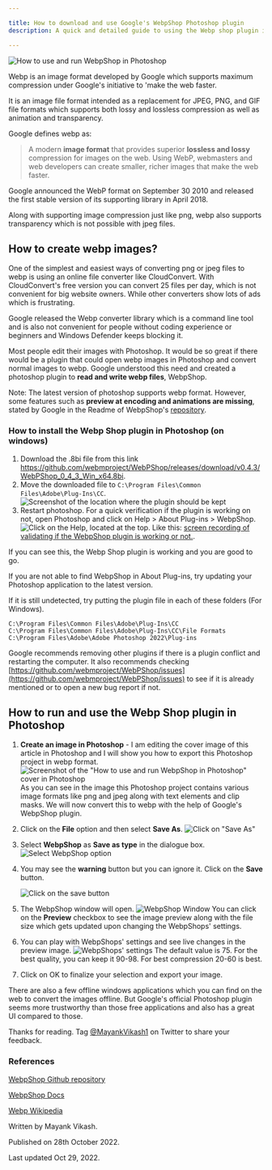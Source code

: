 ```yaml
---

title: How to download and use Google's WebpShop Photoshop plugin
description: A quick and detailed guide to using the Webp shop plugin in Photoshop

---
```


![How to use and run WebpShop in Photoshop](https://mayankvikash.in/posts/how-to-download-and-use-webp-shop-photoshop-plugin/How-to-run-and-use-WebpShop-plugin-in-PhotoShop.webp)

Webp is an image format developed by Google which supports maximum compression under Google's initiative to 'make the web faster.

It is an image file format intended as a replacement for JPEG, PNG, and GIF file formats which supports both lossy and lossless compression as well as animation and transparency.

Google defines webp as:

> A modern  **image format**  that provides superior  **lossless and lossy**  compression for images on the web. Using WebP, webmasters and web developers can create smaller, richer images that make the web faster.

Google announced the WebP format on September 30 2010 and released the first stable version of its supporting library in April 2018.

Along with supporting image compression just like png, webp also supports transparency which is not possible with jpeg files.

## How to create webp images?
One of the simplest and easiest ways of converting png or jpeg files to webp is using an online file converter like CloudConvert. With CloudConvert's free version you can convert 25 files per day, which is not convenient for big website owners. While other converters show lots of ads which is frustrating.

Google released the Webp converter library which is a command line tool and is also not convenient for people without coding experience or beginners and Windows Defender keeps blocking it. 

Most people edit their images with Photoshop. It would be so great if there would be a plugin that could open webp images in Photoshop and convert normal images to webp.
Google understood this need and created a photoshop plugin to **read and write webp files**, WebpShop.

Note: The latest version of photoshop supports webp format. However, some features such as **preview at encoding and animations are missing**, stated by Google in the Readme of WebpShop's [repository](https://github.com/webmproject/WebPShop).

### How to install the Webp Shop plugin in Photoshop (on windows)

 1. Download the .8bi file from this link https://github.com/webmproject/WebPShop/releases/download/v0.4.3/WebPShop_0_4_3_Win_x64.8bi.
 2. Move the downloaded file to `C:\Program Files\Common Files\Adobe\Plug-Ins\CC`.
		![Screenshot of the location where the plugin should be kept](https://mayankvikash.in/posts/how-to-download-and-use-webp-shop-photoshop-plugin/webpshop-plugin-location-screenshot.webp)
 3.  Restart photoshop. For a quick verification if the plugin is working on not, open Photoshop and click on Help > About Plug-ins > WebpShop.
![Click on the Help, located at the top.](https://mayankvikash.in/posts/how-to-download-and-use-webp-shop-photoshop-plugin/click-on-help-located-at-the-top-in-photoshop.webp)
Like this: [screen recording of validating if the WebpShop plugin is working or not.](https://mayankvikash.in/posts/how-to-download-and-use-webp-shop-photoshop-plugin/video-of-verifying-if-the-plugin-is-working-in-photoshop.webm).

If you can see this, the Webp Shop plugin is working and you are good to go.

If you are not able to find WebpShop in About Plug-ins, try updating your Photoshop application to the latest version.

If it is still undetected, try putting the plugin file in each of these folders (For Windows). 
```
C:\Program Files\Common Files\Adobe\Plug-Ins\CC
C:\Program Files\Common Files\Adobe\Plug-Ins\CC\File Formats
C:\Program Files\Adobe\Adobe Photoshop 2022\Plug-ins
```
Google recommends removing other plugins if there is a plugin conflict and restarting the computer. It also recommends checking [https://github.com/webmproject/WebPShop/issues](https://github.com/webmproject/WebPShop/issues) to see if it is already mentioned or to open a new bug report if not. 


## How to run and use the Webp Shop plugin in Photoshop

1. **Create an image in Photoshop** - I am editing the cover image of this article in Photoshop and I will show you how to export this Photoshop project in webp format.
![Screenshot of the "How to use and run WebpShop in Photoshop" cover in Photoshop](https://mayankvikash.in/posts/how-to-download-and-use-webp-shop-photoshop-plugin/screenshot-of-the-image-in-photoshop.webp)
As you can see in the image this Photoshop project contains various image formats like png and jpeg along with text elements and clip masks. We will now convert this to webp with the help of Google's WebpShop plugin.

2. Click on the **File** option and then select **Save As**.
![Click on "Save As"](https://mayankvikash.in/posts/how-to-download-and-use-webp-shop-photoshop-plugin/click-on-file-then-save-as-to-access-webp-shop-plugin.webp)

3. Select **WebpShop** as **Save as type** in the dialogue box.
![Select WebpShop option](https://mayankvikash.in/posts/how-to-download-and-use-webp-shop-photoshop-plugin/click-on-webpshop-option-in-save-as-type.webp)

4.  You may see the **warning** button but you can ignore it. Click on the **Save** button.

	![Click on the save button](https://mayankvikash.in/posts/how-to-download-and-use-webp-shop-photoshop-plugin/click-on-save-button.webp)

5. The WebpShop window will open.
	![WebpShop Window](https://mayankvikash.in/posts/how-to-download-and-use-webp-shop-photoshop-plugin/Webpshop-window.webp)
	You can click on the **Preview** checkbox to see the image preview along with the file size which gets updated upon changing the WebpShops' settings.
	
6.  You can play with WebpShops' settings and see live changes in the preview image.
	![WebpShops' settings](https://mayankvikash.in/posts/how-to-download-and-use-webp-shop-photoshop-plugin/webpshop-settings.webp)
	The default value is 75. For the best quality, you can keep it 90-98. For best compression 20-60 is best.
7. Click on OK to finalize your selection and export your image.

There are also a few offline windows applications which you can find on the web to convert the images offline. But Google's official Photoshop plugin seems more trustworthy than those free applications and also has a great UI compared to those.

Thanks for reading. Tag [@MayankVikash1](https://twitter.com/mayankvikash1) on Twitter to share your feedback.

### References
[WebpShop Github repository](https://github.com/webmproject/WebPShop)

[WebpShop Docs](https://developers.google.com/speed/webp/docs/webpshop)

[Webp Wikipedia](https://en.wikipedia.org/wiki/WebP)

Written by Mayank Vikash.

Published on 28th October 2022.

Last updated Oct 29, 2022.
